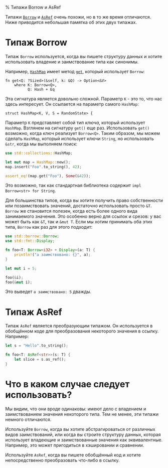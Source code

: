 % Типажи Borrow и AsRef

Типажи [`Borrow`][borrow] и [`AsRef`][asref] очень похожи, но в то же время
отличаются. Ниже приводится небольшая памятка об этих двух типажах.

[borrow]: http://doc.rust-lang.org/std/borrow/trait.Borrow.html
[asref]: http://doc.rust-lang.org/std/convert/trait.AsRef.html

# Типаж Borrow

Типаж `Borrow` используется, когда вы пишете структуру данных и хотите
использовать владение и заимствование типа как синонимы.

Например, [`HashMap`][hashmap] имеет метод [`get`][get], который использует
`Borrow`:

```rust,ignore
fn get<Q: ?Sized>(&self, k: &Q) -> Option<&V>
    where K: Borrow<Q>,
          Q: Hash + Eq
```

[hashmap]: http://doc.rust-lang.org/std/collections/struct.HashMap.html
[get]: http://doc.rust-lang.org/std/collections/struct.HashMap.html#method.get

Эта сигнатура является довольно сложной. Параметр `K` - это то, что нас здесь
интересует. Он ссылается на параметр самого `HashMap`:

```rust,ignore
struct HashMap<K, V, S = RandomState> {
```

Параметр `K` представляет собой тип _ключа_, который использует `HashMap`.
Взглянем на сигнатуру `get()` еще раз. Использовать `get()` возможно, когда ключ
реализует `Borrow<Q>`. Таким образом, мы можем сделать `HashMap`, который
использует ключи `String`, но использовать `&str`, когда мы выполняем поиск:

```rust
use std::collections::HashMap;

let mut map = HashMap::new();
map.insert("Foo".to_string(), 42);

assert_eq!(map.get("Foo"), Some(&42));
```

Это возможно, так как стандартная библиотека содержит `impl Borrow<str> for
String`.

Для большинства типов, когда вы хотите получить право собственности или
позаимствовать значений, достаточно использовать просто `&T`. `Borrow` же
становится полезен, когда есть более одного вида занимаемого значения. Это
особенно верно для ссылок и срезов: у вас может быть как `&T`, так и `&mut T`.
Если мы хотим принимать оба этих типа, `Borrow` как раз для этого подходит:

```rust
use std::borrow::Borrow;
use std::fmt::Display;

fn foo<T: Borrow<i32> + Display>(a: T) {
    println!("a заимствовано: {}", a);
}

let mut i = 5;

foo(&i);
foo(&mut i);
```

Это выведет `a заимствовано: 5` дважды.

# Типаж AsRef

Типаж `AsRef` является преобразующим типажом. Он используется в обобщённом коде
для преобразования некоторого значения в ссылку. Например:

```rust
let s = "Hello".to_string();

fn foo<T: AsRef<str>>(s: T) {
    let slice = s.as_ref();
}
```

# Что в каком случае следует использовать?

Мы видим, что они вроде одинаковы: имеют дело с владением и заимствованием
значения некоторого типа. Тем не менее, эти типажи немного отличаются.

Используйте `Borrow`, когда вы хотите абстрагироваться от различных видов
заимствований, или когда вы строите структуру данных, которая использует
владеющие и заимствованные значения как эквивалентные. Например, это может
пригодиться в хэшировании и сравнении.

Используйте `AsRef`, когда вы пишете обобщённый код и хотите непосредственно
преобразовать что-либо в ссылку.
